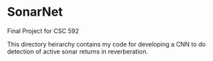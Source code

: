 # SonarNet
Final Project for CSC 592

This directory heirarchy contains my code for developing a CNN to do
detection of active sonar returns in reverberation.

